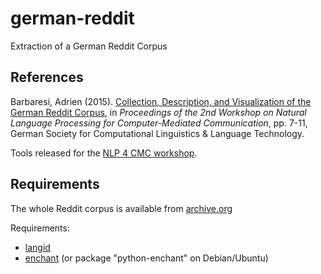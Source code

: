 # german-reddit
Extraction of a German Reddit Corpus


References
----------

Barbaresi, Adrien (2015). [Collection, Description, and Visualization of the German Reddit Corpus](https://hal.archives-ouvertes.fr/hal-01207311/document), in *Proceedings of the 2nd Workshop on Natural Language Processing for Computer-Mediated Communication*, pp. 7-11, German Society for Computational Linguistics & Language Technology.

Tools released for the [NLP 4 CMC workshop](https://sites.google.com/site/nlp4cmc2015/).


Requirements
------------

The whole Reddit corpus is available from [archive.org](https://archive.org/details/2015_reddit_comments_corpus)

Requirements:
* [langid](https://github.com/saffsd/langid.py)
* [enchant](https://github.com/rfk/pyenchant/) (or package "python-enchant" on Debian/Ubuntu)


